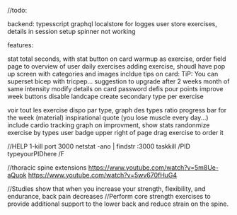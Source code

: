 //todo:

backend:
typesscript
graphql
localstore for logges user
store exercises, details in session
setup spinner not working

features:

stat total seconds, with stat button on card
warmup as exercise, order field
page to overview of user daily exercises
adding exercise, shoudl have pop up screen with categories and images
incldue tips on card: TiP: You can superset bicep with tricpep...
suggestion to upgrade after 2 weeks month of same intensity
modify details on card
password
defis pour points
improve week buttons
disable landcape
create secondary type per exercise

voir tout les exercise dispo par type, graph des types ratio
progress bar for the week (material)
inspirational quote (you lose muscle every day...)
include cardio tracking
graph on improvment, show stats
randonmize exercise by types
user badge upper right of page
drag exercise to order it



//HELP
1-kill port 3000
netstat -ano | findstr :3000
taskkill /PID typeyourPIDhere /F

//thoracic spine extensions
https://www.youtube.com/watch?v=5m8Ue-aQuok
https://www.youtube.com/watch?v=5wv670fHuG4


 //Studies show that when you increase your strength, flexibility, and endurance, back pain decreases
 //Perform core strength exercises to provide additional support to the lower back and reduce strain on the spine.